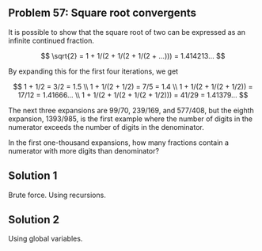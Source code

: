 ## Problem 57: Square root convergents

It is possible to show that the square root of two can be expressed as
an infinite continued fraction.

$$
\sqrt{2} = 1 + 1/(2 + 1/(2 + 1/(2 + ...))) = 1.414213...
$$

By expanding this for the first four iterations, we get

$$
1 + 1/2 = 3/2 = 1.5 \\
1 + 1/(2 + 1/2) = 7/5 = 1.4 \\
1 + 1/(2 + 1/(2 + 1/2)) = 17/12 = 1.41666... \\
1 + 1/(2 + 1/(2 + 1/(2 + 1/2))) = 41/29 = 1.41379...
$$

The next three expansions are 99/70, 239/169, and 577/408, but the
eighth expansion, 1393/985, is the first example where the number of
digits in the numerator exceeds the number of digits in the
denominator.

In the first one-thousand expansions, how many fractions contain a
numerator with more digits than denominator?

## Solution 1

Brute force. Using recursions.


## Solution 2

Using global variables.
